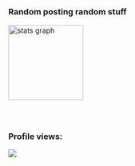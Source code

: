 ##
<h3 align="left">Random posting random stuff</h3>
<hl>

<div align="left">
  <img src="https://github-readme-stats.vercel.app/api?username=z-anesaber&hide_title=false&hide_rank=false&show_icons=true&include_all_commits=true&count_private=true&disable_animations=false&theme=dracula&locale=en&hide_border=false&order=1" height="150" alt="stats graph"  />
</div>

###

<br clear="both">

### Profile views:
<div align="center">
  <img align="left" src="https://profile-counter.glitch.me/z-anesaber/count.svg?"  />
</div>

<br clear="both">
<br clear="both">
<br clear="both">
